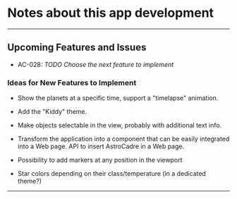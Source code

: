 # Notes about this app development

---

## Upcoming Features and Issues

* AC-028: _TODO Choose the next feature to implement_

### Ideas for New Features to Implement

* Show the planets at a specific time, support a "timelapse" animation.

* Add the "Kiddy" theme.

* Make objects selectable in the view, probably with additional text info.

* Transform the application into a component that can be easily integrated into a Web page. API to insert AstroCadre in a Web page.

* Possibility to add markers at any position in the viewport

* Star colors depending on their class/temperature (in a dedicated theme?)

---
